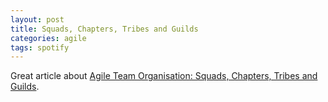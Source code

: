 ```yaml
---
layout: post
title: Squads, Chapters, Tribes and Guilds
categories: agile
tags: spotify
---
```


Great article about [Agile Team Organisation: Squads, Chapters, Tribes and Guilds](https://achardypm.medium.com/agile-team-organisation-squads-chapters-tribes-and-guilds-80932ace0fdc).